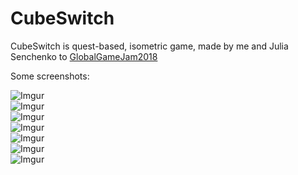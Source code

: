 # CubeSwitch

CubeSwitch is quest-based, isometric game, made by me and Julia Senchenko to [GlobalGameJam2018](https://globalgamejam.org/)

Some screenshots:  
  
![Imgur](https://i.imgur.com/mioD9NH.png)  
![Imgur](https://i.imgur.com/WPYAHxx.png)  
![Imgur](https://i.imgur.com/ihCekP9.png)  
![Imgur](https://i.imgur.com/nMTHyfC.png)  
![Imgur](https://i.imgur.com/edWws69.png)  
![Imgur](https://i.imgur.com/v5i2cQj.png)  
![Imgur](https://i.imgur.com/In6LNxX.png)  
